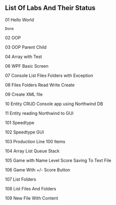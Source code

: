 ## List Of Labs And Their Status
 
01 Hello World
 
    Done
 
02 OOP

03 OOP Parent Child

04 Array with Test

06 WPF Basic Screen

07 Console List Files Folders with Exception

08 Files Folders Read Write Create

09 Create XML file

10 Entity CRUD Console app using Northwind DB

11 Entity reading Northwind to GUI

101 Speedtype

102 Speedtype GUI

103 Production Line 100 Items

104 Array List Queue Stack

105 Game with Name Level Score Saving To Text File

106 Game With +/- Score Button

107 List Folders

108 List Files And Folders

109 New File With Content
